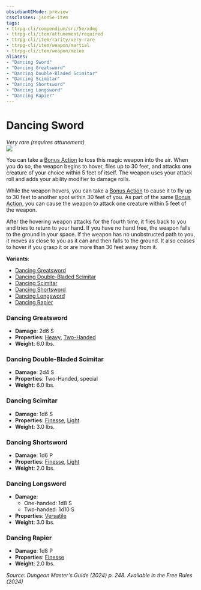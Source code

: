 ```yaml
---
obsidianUIMode: preview
cssclasses: json5e-item
tags:
- ttrpg-cli/compendium/src/5e/xdmg
- ttrpg-cli/item/attunement/required
- ttrpg-cli/item/rarity/very-rare
- ttrpg-cli/item/weapon/martial
- ttrpg-cli/item/weapon/melee
aliases: 
- "Dancing Sword"
- "Dancing Greatsword"
- "Dancing Double-Bladed Scimitar"
- "Dancing Scimitar"
- "Dancing Shortsword"
- "Dancing Longsword"
- "Dancing Rapier"
---
```

# Dancing Sword
*Very rare (requires attunement)*  
![](3-Mechanics/CLI/items/img/dancing-sword.webp#right)


You can take a [Bonus Action](3-Mechanics/CLI/rules/variant-rules/bonus-action-xphb.md) to toss this magic weapon into the air. When you do so, the weapon begins to hover, flies up to 30 feet, and attacks one creature of your choice within 5 feet of itself. The weapon uses your attack roll and adds your ability modifier to damage rolls.

While the weapon hovers, you can take a [Bonus Action](3-Mechanics/CLI/rules/variant-rules/bonus-action-xphb.md) to cause it to fly up to 30 feet to another spot within 30 feet of you. As part of the same [Bonus Action](3-Mechanics/CLI/rules/variant-rules/bonus-action-xphb.md), you can cause the weapon to attack one creature within 5 feet of the weapon.

After the hovering weapon attacks for the fourth time, it flies back to you and tries to return to your hand. If you have no hand free, the weapon falls to the ground in your space. If the weapon has no unobstructed path to you, it moves as close to you as it can and then falls to the ground. It also ceases to hover if you grasp it or are more than 30 feet away from it.

**Variants**:
- [Dancing Greatsword](#Dancing%20Greatsword)
- [Dancing Double-Bladed Scimitar](#Dancing%20Double-Bladed%20Scimitar)
- [Dancing Scimitar](#Dancing%20Scimitar)
- [Dancing Shortsword](#Dancing%20Shortsword)
- [Dancing Longsword](#Dancing%20Longsword)
- [Dancing Rapier](#Dancing%20Rapier)

### Dancing Greatsword

- **Damage**: 2d6 S
- **Properties**: [Heavy](3-Mechanics/CLI/rules/item-properties.md#Heavy), [Two-Handed](3-Mechanics/CLI/rules/item-properties.md#Two-Handed)
- **Weight**: 6.0 lbs.

### Dancing Double-Bladed Scimitar

- **Damage**: 2d4 S
- **Properties**: Two-Handed, special
- **Weight**: 6.0 lbs.

### Dancing Scimitar

- **Damage**: 1d6 S
- **Properties**: [Finesse](3-Mechanics/CLI/rules/item-properties.md#Finesse), [Light](3-Mechanics/CLI/rules/item-properties.md#Light)
- **Weight**: 3.0 lbs.

### Dancing Shortsword

- **Damage**: 1d6 P
- **Properties**: [Finesse](3-Mechanics/CLI/rules/item-properties.md#Finesse), [Light](3-Mechanics/CLI/rules/item-properties.md#Light)
- **Weight**: 2.0 lbs.

### Dancing Longsword

- **Damage**:
  - One-handed: 1d8 S
  - Two-handed: 1d10 S
- **Properties**: [Versatile](3-Mechanics/CLI/rules/item-properties.md#Versatile)
- **Weight**: 3.0 lbs.

### Dancing Rapier

- **Damage**: 1d8 P
- **Properties**: [Finesse](3-Mechanics/CLI/rules/item-properties.md#Finesse)
- **Weight**: 2.0 lbs.


*Source: Dungeon Master's Guide (2024) p. 248. Available in the Free Rules (2024)*